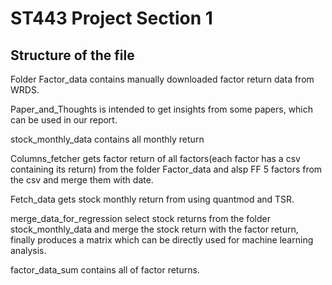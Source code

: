# ST443 Project Section 1

## Structure of the file

Folder Factor_data contains manually downloaded factor return data from WRDS.

Paper_and_Thoughts is intended to get insights from some papers, which can be used in our report.

stock_monthly_data contains all monthly return

Columns_fetcher gets factor return of all factors(each factor has a csv containing its return) from the folder Factor_data and alsp FF 5 factors from the csv and merge them with date.

Fetch_data gets stock monthly return from using quantmod and TSR. 

merge_data_for_regression select stock returns from the folder stock_monthly_data and merge the stock return with the factor return, finally produces a matrix which can be directly used for machine learning analysis.

factor_data_sum contains all of factor returns.